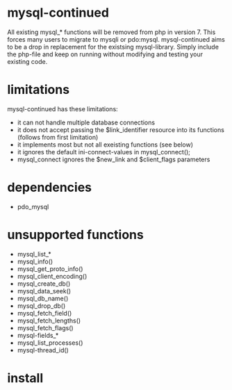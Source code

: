 # mysql-continued
All existing mysql_* functions will be removed from php in version 7. This forces many users to migrate to mysqli or pdo:mysql.
mysql-continued aims to be a drop in replacement for the existsing mysql-library. Simply include the php-file and keep on running
without modifying and testing your existing code.

# limitations
mysql-continued has these limitations:
- it can not handle multiple database connections
- it does not accept passing the $link_identifier resource into its functions (follows from first limitation)
- it implements most but not all exeisting functions (see below)
- it ignores the default ini-connect-values in mysql_connect();
- mysql_connect ignores the $new_link and $client_flags parameters

# dependencies
- pdo_mysql 

# unsupported functions
- mysql_list_*
- mysql_info()
- mysql_get_proto_info()
- mysql_client_encoding()
- mysql_create_db()
- mysql_data_seek()
- mysql_db_name()
- mysql_drop_db()
- mysql_fetch_field()
- mysql_fetch_lengths()
- mysql_fetch_flags()
- mysql-fields_*
- mysql_list_processes()
- mysql-thread_id()

# install
